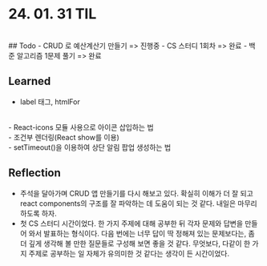 # 24. 01. 31 TIL
<br>
## Todo
 - CRUD 로 예산계산기 만들기 => 진행중
 - CS 스터디 1회차 => 완료
 - 백준 알고리즘 1문제 풀기 => 완료

<br>  

## Learned
- label 태그, htmlFor
<br>
- React-icons 모듈 사용으로 아이콘 삽입하는 법
<br>
- 조건부 렌더링(React show를 이용)
<br>
- setTimeout()을 이용하여 상단 알림 팝업 생성하는 법
 <br>

## Reflection 
 - 주석을 달아가며 CRUD 앱 만들기를 다시 해보고 있다. 확실히 이해가 더 잘 되고 react components의 구조를 잘 파악하는 데 도움이 되는 것 같다. 내일은 마무리 하도록 하자. 
 - 첫 CS 스터디 시간이었다. 한 가지 주제에 대해 공부한 뒤 각자 문제와 답변을 만들어 와서 발표하는 형식이다. 다음 번에는 너무 답이 딱 정해져 있는 문제보다는, 좀 더 깊게 생각해 볼 만한 질문들로 구성해 보면 좋을 것 같다. 무엇보다, 다같이 한 가지 주제로 공부하는 일 자체가 유의미한 것 같다는 생각이 든 시간이었다. 
